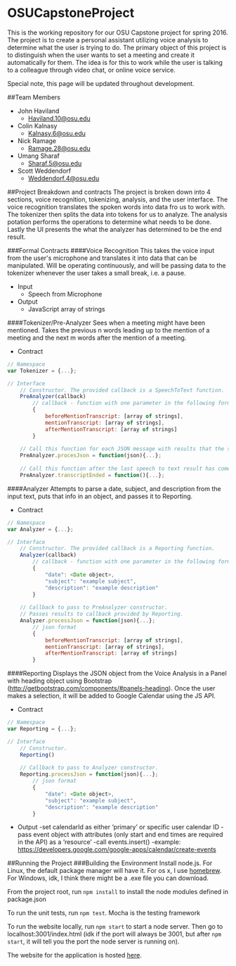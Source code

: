# OSUCapstoneProject
This is the working repository for our OSU Capstone project for spring 2016. The project is to create a personal assistant utilizing voice analysis to determine what the user is trying to do. The primary object of this project is to distinguish when the user wants to set a meeting and create it automatically for them. The idea is for this to work while the user is talking to a colleague through video chat, or online voice service.

Special note, this page will be updated throughout development.

##Team Members
- John Haviland
  - Haviland.10@osu.edu
- Colin Kalnasy
  - Kalnasy.6@osu.edu
- Nick Ramage
  - Ramage.28@osu.edu
- Umang Sharaf
  - Sharaf.5@osu.edu
- Scott Weddendorf
  - Weddendorf.4@osu.edu

##Project Breakdown and contracts
The project is broken down into 4 sections, voice recognition, tokenizing, analysis, and the user interface. The voice recognition translates the spoken words into data fro us to work with. The tokenizer then splits the data into tokens for us to analyze. The analysis potation performs the operations to determine what needs to be done. Lastly the UI presents the what the analyzer has determined to be the end result.

###Formal Contracts
####Voice Recognition
This takes the voice input from the user's microphone and translates it into data that can be manipulated. Will be operating continuously, and will be passing data to the tokenizer whenever the user takes a small break, i.e. a pause.

- Input
  - Speech from Microphone
- Output
  - JavaScript array of strings

####Tokenizer/Pre-Analyzer
Sees when a meeting might have been mentioned. Takes the previous n words leading up to the mention of a meeting and the next m words after the mention of a meeting.
- Contract
```javascript
// Namespace
var Tokenizer = {...};

// Interface
	// Constructor. The provided callback is a SpeechToText function.
	PreAnalyzer(callback)
		// callback - function with one parameter in the following format
	    {
		    beforeMentionTranscript: [array of strings],
		    mentionTranscript: [array of strings],
		    afterMentionTranscript: [array of strings]
	    }
		
	// Call this function for each JSON message with results that the speech to text api returns.
	PreAnalyzer.procesJson = function(json){...};
		
	// Call this function after the last speech to text result has come back from IBM.
	PreAnalyzer.transcriptEnded = function(){...};
```

####Analyzer
Attempts to parse a date, subject, and description from the input text, puts that info in an object, and passes it to Reporting.
- Contract
```javascript
// Namespace
var Analyzer = {...};

// Interface
    // Constructor. The provided callback is a Reporting function.
    Analyzer(callback)
        // callback - function with one parameter in the following format
	    {
		    "date": <Date object>,
		    "subject": "example subject",
		    "description": "example description"
	    }
    
	// Callback to pass to PreAnalyzer constructor.
    // Passes results to callback provided by Reporting.
    Analyzer.processJson = function(json){...};
        // json format
	    {
		    beforeMentionTranscript: [array of strings],
		    mentionTranscript: [array of strings],
		    afterMentionTranscript: [array of strings]
	    }
```

####Reporting
Displays the JSON object from the Voice Analysis in a Panel with heading object using Bootstrap (http://getbootstrap.com/components/#panels-heading). Once the user makes a selection, it will be added to Google Calendar using the JS API.
- Contract
```javascript
// Namespace
var Reporting = {...};

// Interface
	// Constructor.
	Reporting()
	
	// Callback to pass to Analyzer constructor.
	Reporting.processJson = function(json){...};
		// json format
		{
			"date": <Date object>,
			"subject": "example subject",
			"description": "example description"
		}
```

- Output
	-set calendarId as either ‘primary’ or specific user calendar ID
	-pass event object with attributes (only start and end times are required in the API) as a ‘resource’
	-call events.insert()
	-example: https://developers.google.com/google-apps/calendar/create-events


##Running the Project
###Building the Environment
Install node.js. For Linux, the default package manager will have it. For os x, I use [homebrew](http://brew.sh/). For Windows, idk, I think there might be a .exe file you can download.

From the project root, run `npm install` to install the node modules defined in package.json

To run the unit tests, run `npm test`. Mocha is the testing framework

To run the website locally, run `npm start` to start a node server. Then go to localhost:3001/index.html (idk if the port will always be 3001, but after `npm start`, it will tell you the port the node server is running on).

The website for the application is hosted [here](http://meeting-assistant.mybluemix.net/).

